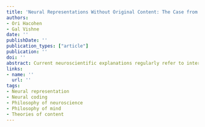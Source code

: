 ```yaml
---
title: 'Neural Representations Without Original Content: The Case from Content Multiplicity'
authors:
- Ori Hacohen
- Gal Vishne
date: ''
publishDate: ''
publication_types: ["article"]
publication: ''
doi: ''
abstract: Current neuroscientific explanations regularly refer to internal “neural representations” in explaining cognitive phenomena, yet the nature of these representations remains obscure. Many maintain that these are natural representational entities which carry "original", or "intrinsic" contents. We argue against this naturalistic view and aim to show that neural representations are partially dependent on subjective explanatory considerations. First, we show that neuroscientists routinely regard the same neural state as a representation of multiple distinct contents. We maintain that such content multiplicity is a characteristic feature of the increasingly prevalent population approach in neuroscience. Second, we argue that naturalistic theories are inadequate to explain content multiplicity. This follows from a crucial property of any representation, namely, that it is an exclusive relation. Naturalistic theories are incapable of defining one exclusive content from a multitude of options without turning to subjective considerations. Therefore, the only way to account for content multiplicity is to accept that subjective considerations have a constitutive role in defining the contents of neural representations.
links:
- name: ''
  url: ''
tags:
- Neural representation
- Neural coding
- Philosophy of neuroscience
- Philosophy of mind
- Theories of content
---
```

